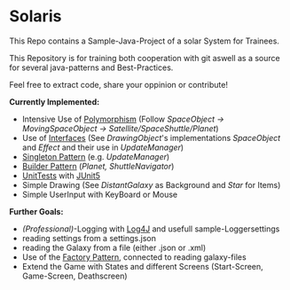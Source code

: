 # Solaris
This Repo contains a Sample-Java-Project of a solar System for Trainees. 

This Repository is for training both cooperation with git aswell as a source for several java-patterns and Best-Practices. 

Feel free to extract code, share your oppinion or contribute!

**Currently Implemented:**
* Intensive Use of  [Polymorphism](https://en.wikipedia.org/wiki/Polymorphism_(computer_science)) (Follow *SpaceObject -> MovingSpaceObject -> Satellite/SpaceShuttle/Planet*)
* Use of [Interfaces](https://en.wikipedia.org/wiki/Protocol_(object-oriented_programming)) (See *DrawingObject*'s implementations *SpaceObject* and *Effect* and their use in *UpdateManager*)
* [Singleton Pattern](https://en.wikipedia.org/wiki/Singleton_pattern) (e.g. *UpdateManager*)
* [Builder Pattern](https://en.wikipedia.org/wiki/Builder_pattern) (*Planet, ShuttleNavigator*)
* [UnitTests](https://en.wikipedia.org/wiki/Unit_testing) with [JUnit5](https://junit.org/junit5/)
* Simple Drawing (See *DistantGalaxy* as Background and *Star* for Items)
* Simple UserInput with KeyBoard or Mouse

**Further Goals:**
* *(Professional)*-Logging with [Log4J](https://logging.apache.org/log4j/2.x/) and usefull sample-Loggersettings
* reading settings from a settings.json
* reading the Galaxy from a file (either .json or .xml)
* Use of the [Factory Pattern](https://en.wikipedia.org/wiki/Factory_method_pattern), connected to reading galaxy-files
* Extend the Game with States and different Screens (Start-Screen, Game-Screen, Deathscreen)
